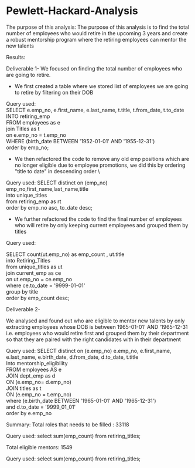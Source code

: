 # Pewlett-Hackard-Analysis

The purpose of this analysis:
The purpose of this analysis is to find the total number of employees who would retire in the upcoming 3 years and create a robust mentorship program where the retiring employees can mentor the new talents

Results: 

Deliverable 1-
We focused on finding the total number of employees who are going to retire.
 - We first created a table where we stored list of employees we are going to retire by filtering on their DOB
 
 Query used: \
  SELECT e.emp_no, e.first_name, e.last_name, t.title, t.from_date, t.to_date \
  INTO retiring_emp \
  FROM employees as e \
  join Titles as t \
  on e.emp_no = t.emp_no \
  WHERE (birth_date BETWEEN '1952-01-01' AND '1955-12-31') \
  order by emp_no; 
  
  - We then refactored the code to remove any old emp positions which are no longer eligible due to employee promotions, we did this by ordering "title to date" in descending order \

Query used:
SELECT distinct on (emp_no) emp_no,first_name,last_name,title \
into unique_titles \
from retiring_emp as rt \
order by emp_no asc, to_date desc; 

- We further refactored the code to find the final number of employees who will retire by only keeping current employees and grouped them by titles

Query used:

SELECT count(ut.emp_no) as emp_count , ut.title \
into Retiring_Titles \
from unique_titles as ut \
join current_emp as ce \
on ut.emp_no = ce.emp_no \
where ce.to_date = '9999-01-01' \
group by title \
order by emp_count desc;


Deliverable 2-

We analysed and found out who are eligible to mentor new talents by only extracting employees whose DOB is between 1965-01-01' AND '1965-12-31 i.e. employees who would retire first and grouped them by their department so that they are paired with the right candidates with in their department

Query used:
SELECT distinct on (e.emp_no) e.emp_no, e.first_name, e.last_name, e.birth_date, d.from_date, d.to_date, t.title \
Into mentorship_eligibility \
FROM employees AS e \
JOIN dept_emp as d \
ON (e.emp_no= d.emp_no) \
JOIN titles as t \
ON (e.emp_no = t.emp_no) \
where (e.birth_date BETWEEN '1965-01-01' AND '1965-12-31') \
and d.to_date = '9999_01_01' \
order by e.emp_no


Summary:
Total roles that needs to be filled : 33118

Query used:
select sum(emp_count) from retiring_titles;

Total eligible mentors: 1549

Query used:
select sum(emp_count) from retiring_titles;
